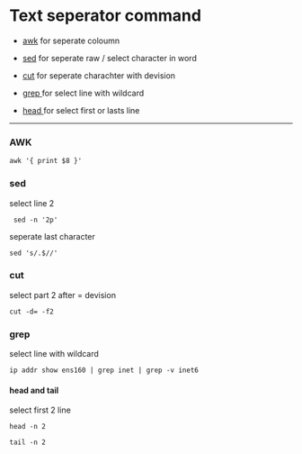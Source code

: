 
# Text seperator command 

   * [awk](####rd)
     for seperate coloumn
     
   * [sed](####find)
     for seperate raw / select character in word
     
   * [cut](####XCOPY)
     for seperate charachter with devision
     
   * [ grep ](####robocopy)
     for select line with wildcard
     
   * [ head ](####rd&rmdir)
     for select first or lasts line

--------------------------------------------------
### AWK 

```
awk '{ print $8 }'

```

### sed
select line 2
```
 sed -n '2p'

```
seperate last character
```
sed 's/.$//'
```

### cut
select part 2 after = devision
```
cut -d= -f2

```

### grep
select line with wildcard
```
ip addr show ens160 | grep inet | grep -v inet6

```

#### head and tail
select first 2 line
```
head -n 2

```
```
tail -n 2

```














